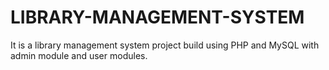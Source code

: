 # LIBRARY-MANAGEMENT-SYSTEM
It is a library management system project build using PHP and MySQL with admin module and user modules.
